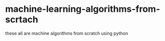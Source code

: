 # machine-learning-algorithms-from-scrtach
these all are machine algorithms from scratch using  python
